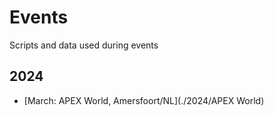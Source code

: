 # Events

Scripts and data used during events

## 2024

* [March: APEX World, Amersfoort/NL](./2024/APEX World)
